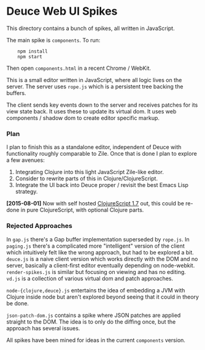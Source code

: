 # Deuce Web UI Spikes

This directory contains a bunch of spikes, all written in JavaScript.

The main spike is `components`. To run:

```
    npm install
    npm start
```

Then open `components.html` in a recent Chrome / WebKit.

This is a small editor written in JavaScript, where all logic lives on the server.
The server uses `rope.js` which is a persistent tree backing the buffers.

The client sends key events down to the server and receives patches for its view state back. It uses these to update its virtual dom.
It uses web components / shadow dom to create editor specific markup.


### Plan

I plan to finish this as a standalone editor, independent of Deuce with functionality roughly comparable to Zile. Once that is done I plan to explore a few avenues:

1. Integrating Clojure into this light JavaScript Zile-like editor.
2. Consider to rewrite parts of this in Clojure/ClojureScript.
3. Integrate the UI back into Deuce proper / revisit the best Emacs Lisp strategy.

**[2015-08-01]** Now with self hosted [ClojureScript 1.7](http://swannodette.github.io/2015/07/29/clojurescript-17/) out, this could be re-done in pure ClojureScript, with optional Clojure parts.

### Rejected Approaches

In `gap.js` there's a Gap buffer implementation superseded by `rope.js`. In `paging.js` there's a complicated more "intelligent" version of the client which intuitively felt like the wrong approach, but had to be explored a bit. `deuce.js` is a naive client version which works directly with the DOM and no server, basically a client-first editor eventually depending on node-webkit. `render-spikes.js` is similar but focusing on viewing and has no editing. `vd.js` is a collection of various virtual dom and patch approaches.

`node-{clojure,deuce}.js` entertains the idea of embedding a JVM with Clojure inside node but aren't explored beyond seeing that it could in theory be done.

`json-patch-dom.js` contains a spike where JSON patches are applied straight to the DOM. The idea is to only do the diffing once, but the approach has several issues.


All spikes have been mined for ideas in the current `components` version.
